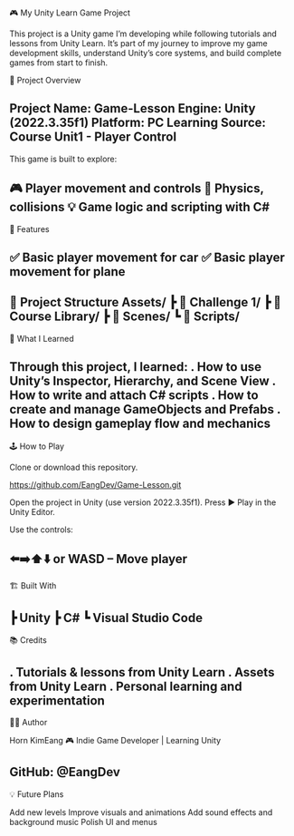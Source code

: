 🎮 My Unity Learn Game Project

This project is a Unity game I’m developing while following tutorials and lessons from Unity Learn.
It’s part of my journey to improve my game development skills, understand Unity’s core systems, and build complete games from start to finish.

🚀 Project Overview

Project Name: Game-Lesson
Engine: Unity (2022.3.35f1)
Platform: PC
Learning Source: Course Unit1 - Player Control
----------------------------------------------------------
This game is built to explore:

🎮 Player movement and controls
🧱 Physics, collisions
💡 Game logic and scripting with C#
----------------------------------------------------------
🧩 Features

✅ Basic player movement for car
✅ Basic player movement for plane
----------------------------------------------------------
📂 Project Structure
Assets/
 ┣ 📁 Challenge 1/
 ┣ 📁 Course Library/
 ┣ 📁 Scenes/
 ┗ 📁 Scripts/
----------------------------------------------------------
 🧠 What I Learned

Through this project, I learned:
. How to use Unity’s Inspector, Hierarchy, and Scene View
. How to write and attach C# scripts
. How to create and manage GameObjects and Prefabs
. How to design gameplay flow and mechanics
----------------------------------------------------------
🕹️ How to Play

Clone or download this repository.

  https://github.com/EangDev/Game-Lesson.git
  
Open the project in Unity (use version 2022.3.35f1).
Press ▶️ Play in the Unity Editor.

Use the controls:

⬅️➡️⬆️⬇️ or WASD – Move player
----------------------------------------------------------
🏗️ Built With

  ┣ Unity
  ┣ C#
  ┗ Visual Studio Code
----------------------------------------------------------
📚 Credits

  . Tutorials & lessons from Unity Learn
  . Assets from Unity Learn
  . Personal learning and experimentation
----------------------------------------------------------
  🧑‍💻 Author

Horn KimEang
🎮 Indie Game Developer | Learning Unity

GitHub: @EangDev
----------------------------------------------------------
💡 Future Plans

Add new levels
Improve visuals and animations
Add sound effects and background music
Polish UI and menus
